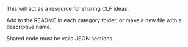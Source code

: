This will act as a resource for sharing CLF ideas. 

Add to the README in each category folder, or make a new file with a descriptive name.

Shared code must be valid JSON sections.